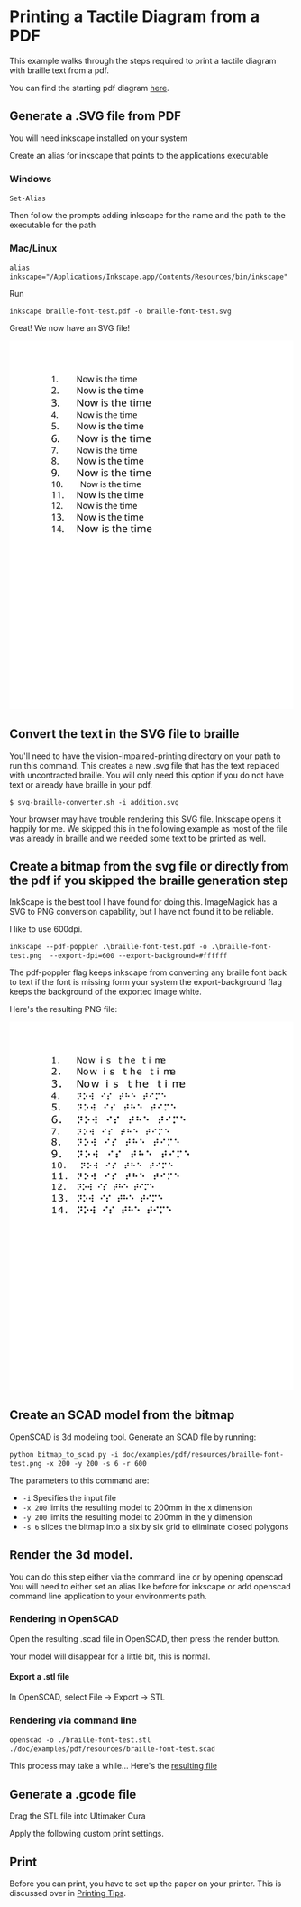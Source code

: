 # Printing a Tactile Diagram from a PDF

This example walks through the steps required to print a tactile diagram
with braille text from a pdf.

You can find the starting pdf diagram [here](resources/braille-font-test.pdf).

## Generate a .SVG file from PDF

You will need inkscape installed on your system

Create an alias for inkscape that points to the applications executable

### Windows
```
Set-Alias
```
Then follow the prompts adding inkscape for the name and the path to the executable for the path

### Mac/Linux
```
alias inkscape="/Applications/Inkscape.app/Contents/Resources/bin/inkscape"
```

Run
```
inkscape braille-font-test.pdf -o braille-font-test.svg
```

Great! We now have an SVG file!

![Braille SVG](resources/braille-font-test.svg)

## Convert the text in the SVG file to braille

You'll need to have the vision-impaired-printing directory on your path to run this command. 
This creates a new .svg file that has the text replaced with uncontracted braille. You will only
need this option if you do not have text or already have braille in your pdf.

```
$ svg-braille-converter.sh -i addition.svg 
```

Your browser may have trouble rendering this SVG file. Inkscape opens it happily for me. We skipped this
in the following example as most of the file was already in braille and we needed some text to be printed as well.

## Create a bitmap from the svg file or directly from the pdf if you skipped the braille generation step

InkScape is the best tool I have found for doing this. ImageMagick has a SVG to PNG conversion capability, but I have
not found it to be reliable. 

I like to use 600dpi. 

```
inkscape --pdf-poppler .\braille-font-test.pdf -o .\braille-font-test.png  --export-dpi=600 --export-background=#ffffff
```

The pdf-poppler flag keeps inkscape from converting any braille font back to text if the font is missing form your system
the export-background flag keeps the background of the exported image white.

Here's the resulting PNG file:

![Generated PNG File](resources/braille-font-test.png)

## Create an SCAD model from the bitmap

OpenSCAD is 3d modeling tool. Generate an SCAD file by running:

```
python bitmap_to_scad.py -i doc/examples/pdf/resources/braille-font-test.png -x 200 -y 200 -s 6 -r 600
```

The parameters to this command are:

* `-i` Specifies the input file
* `-x 200` limits the resulting model to 200mm in the x dimension
* `-y 200` limits the resulting model to 200mm in the y dimension
* `-s 6` slices the bitmap into a six by six grid to eliminate closed polygons

## Render the 3d model.
You can do this step either via the command line or by opening openscad
You will need to either set an alias like before for inkscape or add openscad command line application to your environments path.

### Rendering in OpenSCAD
Open the resulting .scad file in OpenSCAD, then press the render button. 

Your model will disappear for a little bit, this is normal. 

#### Export a .stl file

In OpenSCAD, select File -> Export -> STL

### Rendering via command line
```
openscad -o ./braille-font-test.stl ./doc/examples/pdf/resources/braille-font-test.scad
```

This process may take a while...
Here's the [resulting file](braille-font-test.stl)

## Generate a .gcode file

Drag the STL file into Ultimaker Cura


Apply the following custom print settings.

## Print

Before you can print, you have to set up the paper on your printer. 
This is discussed over in [Printing Tips](../../printing-tips.md).


